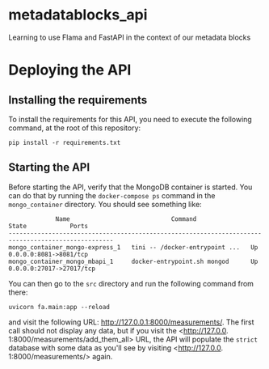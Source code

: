 # metadatablocks_api

Learning to use Flama and FastAPI in the context of our metadata blocks

# Deploying the API

## Installing the requirements

To install the requirements for this API, you need to execute the following 
command, at the root of this repository: 

```shell
pip install -r requirements.txt
```

## Starting the API

Before starting the API, verify that the MongoDB container is started. You can 
do that by running the `docker-compose ps` command in the `mongo_container` 
directory. You should see something like:

```text
             Name                            Command               State            Ports          
---------------------------------------------------------------------------------------------------
mongo_container_mongo-express_1   tini -- /docker-entrypoint ...   Up      0.0.0.0:8081->8081/tcp  
mongo_container_mongo_mbapi_1     docker-entrypoint.sh mongod      Up      0.0.0.0:27017->27017/tcp
```

You can then go to the `src` directory and run the following command from there: 

```shell
uvicorn fa.main:app --reload
```

and visit the following URL: <http://127.0.0.1:8000/measurements/>. The 
first call should not display any data, but if you visit the <http://127.0.0.
1:8000/measurements/add_them_all> URL, the API will populate the `strict` 
database with some data as you'll see by visiting <http://127.0.0.
1:8000/measurements/> again.  
